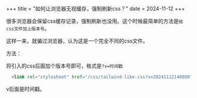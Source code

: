+++
title = "如何让浏览器无视缓存，强制刷新css？"
date = 2024-11-12
+++

很多浏览器会保留css缓存记录，强制刷新也没用。这个时候最简单的方法是`给css文件加上版本号`。

这样一来，就骗过浏览器，认为这是一个完全不同的css文件。

方法：

将引入的css后面加个版本号即可，格式是`?v=时间戳`

```html
  <link rel="stylesheet" href="/css/tailwind-like.css?v=20241112140800">
```

v后面是时间戳。
